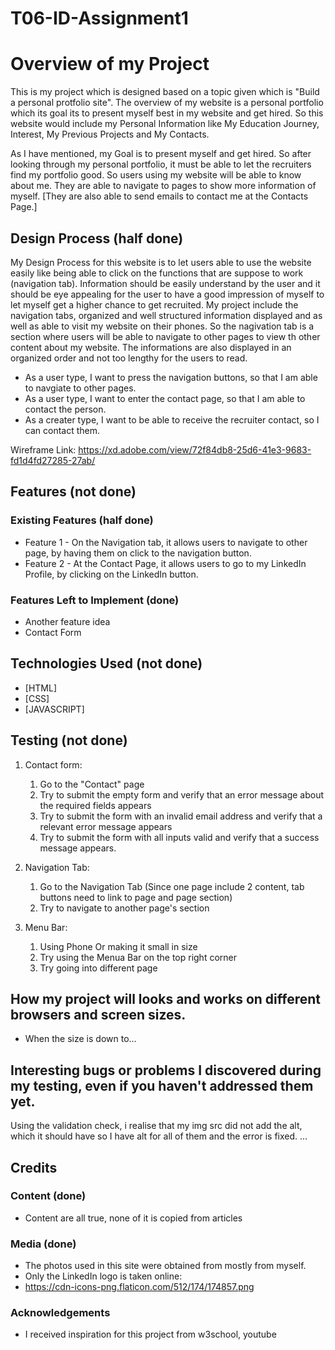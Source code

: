 # T06-ID-Assignment1

# Overview of my Project
This is my project which is designed based on a topic given which is "Build a personal protfolio site". The overview of my website is a personal portfolio which its goal its to present myself best in my website and get hired. So this website would include my Personal Information like My Education Journey, Interest, My Previous Projects and My Contacts. 

As I have mentioned, my Goal is to present myself and get hired. So after looking through my personal portfolio, it must be able to let the recruiters find my portfolio good. So users using my website will be able to know about me. They are able to navigate to pages to show more information of myself. [They are also able to send emails to contact me at the Contacts Page.]

## Design Process (half done)
My Design Process for this website is to let users able to use the website easily like being able to click on the functions that are suppose to work (navigation tab). Information should be easily understand by the user and it should be eye appealing for the user to have a good impression of myself to let myself get a higher chance to get recruited. My project include the navigation tabs, organized and well structured information displayed and as well as able to visit my website on their phones. So the nagivation tab is a section where users will be able to navigate to other pages to view th other content about my website. The informations are also displayed in an organized order and not too lengthy for the users to read. 

- As a user type, I want to press the navigation buttons, so that I am able to navgiate to other pages.
- As a user type, I want to enter the contact page, so that I am able to contact the person.
- As a creater type, I want to be able to receive the recruiter contact, so I can contact them.

Wireframe Link: https://xd.adobe.com/view/72f84db8-25d6-41e3-9683-fd1d4fd27285-27ab/

## Features (not done)

### Existing Features (half done)
- Feature 1 - On the Navigation tab, it allows users to navigate to other page, by having them on click to the navigation button.
- Feature 2 - At the Contact Page, it allows users to go to my LinkedIn Profile, by clicking on the LinkedIn button.

### Features Left to Implement (done)
- Another feature idea
- Contact Form

## Technologies Used (not done)

- [HTML]
- [CSS]
- [JAVASCRIPT]


## Testing (not done)

1. Contact form:
    1. Go to the "Contact" page
    2. Try to submit the empty form and verify that an error message about the required fields appears
    3. Try to submit the form with an invalid email address and verify that a relevant error message appears
    4. Try to submit the form with all inputs valid and verify that a success message appears.

1. Navigation Tab:
    1. Go to the Navigation Tab
    (Since one page include 2 content, tab buttons need to link to page and page section)
    2. Try to navigate to another page's section

2. Menu Bar:
    1. Using Phone Or making it small in size
    2. Try using the Menua Bar on the top right corner
    3. Try going into different page

## How my project will looks and works on different browsers and screen sizes.

- When the size is down to...

## Interesting bugs or problems I discovered during my testing, even if you haven't addressed them yet.

Using the validation check, i realise that my img src did not add the alt, which it should have so I have alt for all of them and the error is fixed. 
...

## Credits

### Content (done)
- Content are all true, none of it is copied from articles 

### Media (done)
- The photos used in this site were obtained from mostly from myself.
- Only the LinkedIn logo is taken online:
- https://cdn-icons-png.flaticon.com/512/174/174857.png

### Acknowledgements

- I received inspiration for this project from w3school, youtube